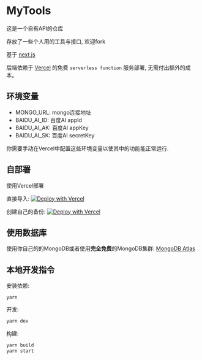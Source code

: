 # MyTools

这是一个自有API的仓库

存放了一些个人用的工具与接口, 欢迎fork

基于 [next.js](https://nextjs.org/)

后端依赖于 [Vercel](https://vercel.com/) 的免费 `serverless function` 服务部署, 无需付出额外的成本。

## 环境变量

- MONGO_URL: mongo连接地址
- BAIDU_AI_ID: 百度AI appId
- BAIDU_AI_AK: 百度AI appKey
- BAIDU_AI_SK: 百度AI secretKey

你需要手动在Vercel中配置这些环境变量以使其中的功能能正常运行.

## 自部署

使用Vercel部署

直接导入: [![Deploy with Vercel](https://vercel.com/button)](https://vercel.com/import/git?s=https://github.com/moonrailgun/moonrailgunAPI)

创建自己的备份: [![Deploy with Vercel](https://vercel.com/button)](https://vercel.com/import/project?template=https://github.com/moonrailgun/moonrailgunAPI)

## 使用数据库

使用你自己的的MongoDB或者使用**完全免费**的MongoDB集群: [MongoDB Atlas](https://www.mongodb.com/cloud/atlas)

## 本地开发指令

安装依赖:
```
yarn
```

开发:
```bash
yarn dev
```

构建:
```bash
yarn build
yarn start
```
